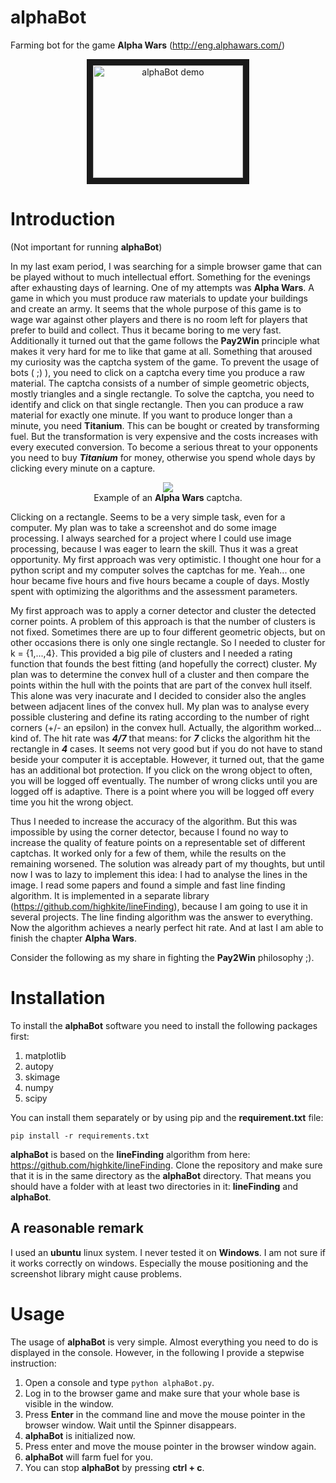 # alphaBot

Farming bot for the game **Alpha Wars** (http://eng.alphawars.com/)

<p align="center">
  <a href="http://www.youtube.com/watch?feature=player_embedded&v=YuqQ8hFBmiE" target="_blank"><img src="http://img.youtube.com/vi/YuqQ8hFBmiE/0.jpg" alt="alphaBot demo" width="240" height="180" border="10" /></a>
</p>

# Introduction
(Not important for running **alphaBot**)

In my last exam period, I was searching for a simple browser game that can be played without to much
intellectual effort. Something for the evenings after exhausting days of learning. 
One of my attempts was **Alpha Wars**. A game in which you must produce raw materials to update
your buildings and create an army. It seems that the whole purpose of this game is to wage war against other
players and there is no room left for players that prefer to build and collect. Thus it became boring to me very fast.
Additionally it turned out that the game follows the **Pay2Win** principle what makes it very hard
for me to like that game at all. 
Something that aroused my curiosity was the captcha system of the game. To prevent the usage of 
bots ( ;) ), you need to click on a captcha every time you produce a raw material. The captcha
consists of a number of simple geometric objects, mostly triangles and a single rectangle. To solve the
captcha, you need to identify and click on that single rectangle. Then you can produce a raw material for exactly one
minute. If you want to produce longer than a minute, you need **Titanium**. This can be bought
or created by transforming fuel. But the transformation is very expensive and the costs increases with every executed
conversion. To become a serious threat to your opponents you need to buy ***Titanium*** for money, otherwise
you spend whole days by clicking every minute on a capture.

<p align="center">
  <img src="https://raw.githubusercontent.com/highkite/alphaBot/master/documentation/Captcha_example.png"><br>
  Example of an <b>Alpha Wars</b> captcha.
</p>


Clicking on a rectangle. Seems to be a very simple task, even for a computer. My plan was to take
a screenshot and do some image processing. I always searched for a project where I could use image
processing, because I was eager to learn the skill. Thus it was a great opportunity. My first approach
was very optimistic. I thought one hour for a python script and my computer solves the captchas
for me. Yeah... one hour became five hours and five hours became a couple of days. Mostly spent
with optimizing the algorithms and the assessment parameters.

My first approach was to apply a corner detector and cluster the detected corner points. A problem of this approach
is that the number of clusters is not fixed. Sometimes there are up to four different geometric
objects, but on other occasions there is only one single rectangle. So I needed to cluster for
k = {1,...,4}. This provided a big pile of clusters and I needed a rating function that founds
the best fitting (and hopefully the correct) cluster. My plan was to determine the
convex hull of a cluster and then compare the points within the hull with the points that are
part of the convex hull itself. This alone was very inacurate and I decided to consider also
the angles between adjacent lines of the convex hull. My plan was to analyse every possible
clustering and define its rating according to the number of right corners (+/- an epsilon) in
the convex hull.
Actually, the algorithm worked... kind of. The hit rate was ***4/7*** that means: for ***7*** clicks the algorithm
hit the rectangle in ***4*** cases.
It seems not very good but if you do not have to stand beside your computer it is acceptable.
However, it turned out, that the game has an additional bot protection. If you click on the wrong object 
to often, you will be logged off eventually. The number of wrong clicks  until you are logged off is adaptive. 
There is a point where you will be logged off every time you hit the wrong object. 

Thus I needed to increase the accuracy of the algorithm. But this was impossible by using the
corner detector, because I found no way to increase the quality of feature points on a
representable set of different captchas. It worked only for a few of them, while the results on 
the remaining worsened.
The solution was already part of my thoughts, but until now I was to lazy to implement this idea:
I had to analyse the lines in the image. I read some papers and found a simple and fast line
finding algorithm. It is implemented in a separate library (https://github.com/highkite/lineFinding),
because I am going to use it in several projects.
The line finding algorithm was the answer to everything. Now the algorithm achieves a nearly perfect
hit rate. And at last I am able to finish the chapter **Alpha Wars**.

Consider the following as my share in fighting the **Pay2Win** philosophy ;).

# Installation

To install the **alphaBot** software you need to install the following packages first:

1. matplotlib
2. autopy
3. skimage
4. numpy
5. scipy

You can install them separately or by using pip and the **requirement.txt** file:

```
pip install -r requirements.txt
```

**alphaBot** is based on the **lineFinding** algorithm from here: https://github.com/highkite/lineFinding. 
Clone the repository and make sure that it is in the same directory as the **alphaBot** directory.
That means you should have a folder with at least two directories in it: **lineFinding** and **alphaBot**.

## A reasonable remark

I used an **ubuntu** linux system. I never tested it on **Windows**. I am not sure if it works correctly on windows.
Especially the mouse positioning and the screenshot library might cause problems.

# Usage

The usage of **alphaBot** is very simple. Almost everything you need to do is displayed in the console. However, in the
following I provide a stepwise instruction:

1. Open a console and type ```python alphaBot.py```.
2. Log in to the browser game and make sure that your whole base is visible in the window.
3. Press **Enter** in the command line and move the mouse pointer in the browser window. Wait until the Spinner disappears.
4. **alphaBot** is initialized now.
5. Press enter and move the mouse pointer in the browser window again.
6. **alphaBot** will farm fuel for you.
7. You can stop **alphaBot** by pressing **ctrl + c**.


